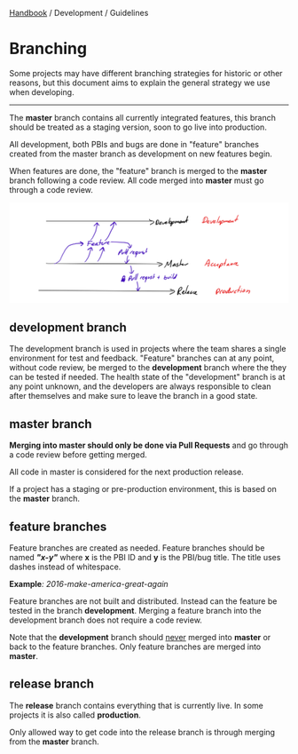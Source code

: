 [Handbook](../../README.md) / Development / Guidelines

# Branching

Some projects may have different branching strategies for historic or other reasons, but this document aims to explain the general strategy we use when developing.

---

The **master** branch contains all currently integrated features, this branch should be treated as a staging version, soon to go live into production.

All development, both PBIs and bugs are done in "feature" branches  created from the master branch as development on new features begin. 

When features are done, the "feature" branch is merged to the **master** branch following a code review. All code merged into **master** must go through a code review.

![Outline of the branching strategy](branching.png)

## development branch

The development branch is used in projects where the team shares a single environment for test and feedback. "Feature" branches can at any point, without code review, be merged to the **development** branch where the they can be tested if needed. The health state of the "development" branch is at any point unknown, and the developers are always responsible to clean after themselves and make sure to leave the branch in a good state.

## master branch

**Merging into master should only be done via Pull Requests** and go through a code review before getting merged.

All code in master is considered for the next production release.

If a project has a staging or pre-production environment, this is based on the **master** branch.

## feature branches

Feature branches are created as needed. Feature branches should be named **_"x-y"_** where
**x** is the PBI ID and **y** is the PBI/bug title. The title uses dashes instead of whitespace.

**Example**_: 2016-make-america-great-again_

Feature branches are not built and distributed. Instead can the feature be tested in the branch **development**.  Merging a feature branch into the development branch does not require a code review.

Note that the **development**  branch should <u>never</u> merged into **master** or back to the feature branches. Only feature branches are merged into **master**.

## release branch

The **release** branch contains everything that is currently live. In some projects it is also called **production**.

Only allowed way to get code into the release branch is through merging from the **master** branch.
